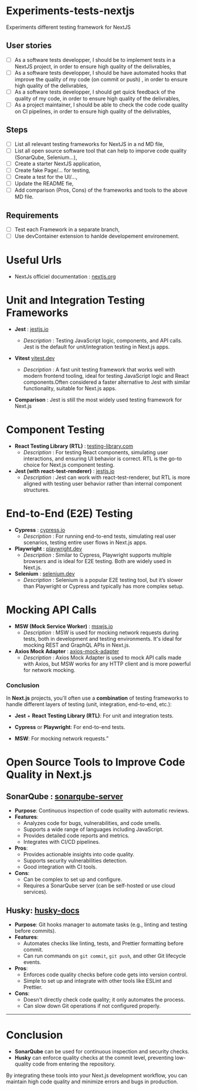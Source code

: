# Experiments-tests-nextjs

Experiments different testing framework for NextJS

## User stories

- [ ] As a software tests developper, I should be to implement tests in a NextJS project, in order to ensure high quality of the delivrables,
- [ ] As a software tests developper, I should be have automated hooks that improve the quality of my code (on commit or push) , in order to ensure high quality of the delivrables,
- [ ] As a software tests developper, I should get quick feedback of the quality of my code, in order to ensure high quality of the delivrables,
- [ ] As a project maintainer, I should be able to check the code code quality on CI pipelines, in order to ensure high quality of the delivrables,

## Steps

- [ ] List all relevant testing frameworks for NextJS in a nd MD file,
- [ ] List all open source software tool that can help to imporve code quality (SonarQube, Selenium...),
- [ ] Create a starter NextJS application,
- [ ] Create fake Page/... for testing,
- [ ] Create a test for the UI/...,
- [ ] Update the README fie,
- [ ] Add comparison (Pros, Cons) of the frameworks and tools to the above MD file.

## Requirements

- [ ] Test each Framework in a separate branch,
- [ ] Use devContainer extension to hanlde developement environement.

# Useful Urls

- NextJs officiel documentation : [nextjs.org](https://nextjs.org/docs/pages/building-your-application/testing)

# Unit and Integration Testing Frameworks

- **Jest** : [jestjs.io](https://jestjs.io/docs/getting-started)

  - _Description_ : Testing JavaScript logic, components, and API calls. Jest is the default for unit/integration testing in Next.js apps.

- **Vitest** [vitest.dev](https://vitest.dev/guide/)

  - _Description_ : A fast unit testing framework that works well with modern frontend tooling, ideal for testing JavaScript logic and React components.Often considered a faster alternative to Jest with similar functionality, suitable for Next.js apps.

- **Comparison** : Jest is still the most widely used testing framework for Next.js

# Component Testing

- **React Testing Library (RTL)** : [testing-library.com](https://testing-library.com/docs/react-testing-library/intro/)
  - _Description_ : For testing React components, simulating user interactions, and ensuring UI behavior is correct. RTL is the go-to choice for Next.js component testing.
- **Jest (with react-test-renderer)** : [jestjs.io](https://jestjs.io/docs/tutorial-react)
  - _Description_ : Jest can work with react-test-renderer, but RTL is more aligned with testing user behavior rather than internal component structures.

# End-to-End (E2E) Testing

- **Cypress** : [cypress.io](https://docs.cypress.io/app/get-started/why-cypress)
  - _Description_ : For running end-to-end tests, simulating real user scenarios, testing entire user flows in Next.js apps.
- **Playwright** : [playwright.dev](https://playwright.dev/docs/intro)
  - _Description_ : Similar to Cypress, Playwright supports multiple browsers and is ideal for E2E testing. Both are widely used in Next.js.
- **Selenium** : [selenium.dev](https://www.selenium.dev/)
  - _Description_ : Selenium is a popular E2E testing tool, but it’s slower than Playwright or Cypress and typically has more complex setup.

# Mocking API Calls

- **MSW (Mock Service Worker)** : [mswjs.io](https://v1.mswjs.io/)
  - _Description_ : MSW is used for mocking network requests during tests, both in development and testing environments. It's ideal for mocking REST and GraphQL APIs in Next.js.
- **Axios Mock Adapter** : [axios-mock-adapter](https://www.npmjs.com/package/axios-mock-adapter)
  - _Description_ : Axios Mock Adapter is used to mock API calls made with Axios, but MSW works for any HTTP client and is more powerful for network mocking.

### **Conclusion**

In **Next.js** projects, you'll often use a **combination** of testing frameworks to handle different layers of testing (unit, integration, end-to-end, etc.):

- **Jest** + **React Testing Library (RTL)**: For unit and integration tests.

- **Cypress** or **Playwright**: For end-to-end tests.

- **MSW**: For mocking network requests.”

# Open Source Tools to Improve Code Quality in Next.js

## **SonarQube** : [sonarqube-server](https://docs.sonarsource.com/sonarqube-server/latest/)

- **Purpose**: Continuous inspection of code quality with automatic reviews.
- **Features**:
  - Analyzes code for bugs, vulnerabilities, and code smells.
  - Supports a wide range of languages including JavaScript.
  - Provides detailed code reports and metrics.
  - Integrates with CI/CD pipelines.
- **Pros**:
  - Provides actionable insights into code quality.
  - Supports security vulnerabilities detection.
  - Good integration with CI tools.
- **Cons**:
  - Can be complex to set up and configure.
  - Requires a SonarQube server (can be self-hosted or use cloud services).

## **Husky**: [husky-docs](https://typicode.github.io/husky/)

- **Purpose**: Git hooks manager to automate tasks (e.g., linting and testing before commits).
- **Features**:
  - Automates checks like linting, tests, and Prettier formatting before commit.
  - Can run commands on `git commit`, `git push`, and other Git lifecycle events.
- **Pros**:
  - Enforces code quality checks before code gets into version control.
  - Simple to set up and integrate with other tools like ESLint and Prettier.
- **Cons**:
  - Doesn't directly check code quality; it only automates the process.
  - Can slow down Git operations if not configured properly.

---

# Conclusion

- **SonarQube** can be used for continuous inspection and security checks.
- **Husky** can enforce quality checks at the commit level, preventing low-quality code from entering the repository.

By integrating these tools into your Next.js development workflow, you can maintain high code quality and minimize errors and bugs in production.
